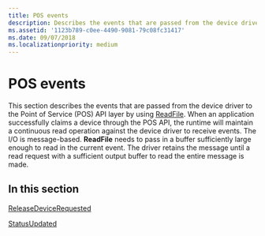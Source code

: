 ```yaml
---
title: POS events
description: Describes the events that are passed from the device driver to the Point of Service (POS) API layer by using ReadFile.
ms.assetid: '1123b789-c0ee-4490-9081-79c08fc31417'
ms.date: 09/07/2018
ms.localizationpriority: medium
---
```


# POS events

This section describes the events that are passed from the device driver to the Point of Service (POS) API layer by using [ReadFile](/windows/desktop/api/fileapi/nf-fileapi-readfile). When an application successfully claims a device through the POS API, the runtime will maintain a continuous read operation against the device driver to receive events. The I/O is message-based. **ReadFile** needs to pass in a buffer sufficiently large enough to read in the current event. The driver retains the message until a read request with a sufficient output buffer to read the entire message is made.

## In this section

[ReleaseDeviceRequested](releasedevicerequested.md)

[StatusUpdated](statusupdated.md)